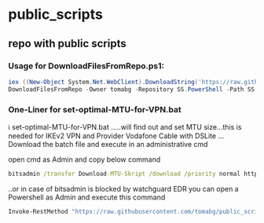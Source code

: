 # public_scripts
## repo with public scripts


### Usage for DownloadFilesFromRepo.ps1:

```PowerShell
iex ((New-Object System.Net.WebClient).DownloadString('https://raw.githubusercontent.com/tomabg/public_scripts/master/DownloadFilesFromRepo.ps1')) 
DownloadFilesFromRepo -Owner tomabg -Repository SS.PowerShell -Path SS.PowerShell/bin/Debug -DestinationPath (Get-Module -ListAvailable SS.PowerShell).path.TrimEnd('SS.PowerShell.psd1')
```

### One-Liner for set-optimal-MTU-for-VPN.bat

:information_source:  set-optimal-MTU-for-VPN.bat .....will find out and set MTU size...this is needed for IKEv2 VPN and Provider Vodafone Cable with DSLite ...
Download the batch file and execute in an administrative cmd


open cmd as Admin and copy below command

```cmd
bitsadmin /transfer Download-MTU-Skript /download /priority normal https://raw.githubusercontent.com/tomabg/public_scripts/master/set-optimal-MTU-for-VPN.bat %TEMP%\set-optimal-MTU-for-VPN.bat && %TEMP%\set-optimal-MTU-for-VPN.bat
```

..or in case of bitsadmin is blocked by watchguard EDR you can open a Powershell as Admin and execute this command

```cmd
Invoke-RestMethod "https://raw.githubusercontent.com/tomabg/public_scripts/master/set-optimal-MTU-for-VPN.bat" -OutFile "$env:temp\set-optimal-MTU-for-VPN.bat" ; Start-Process -FilePath "$env:temp\set-optimal-MTU-for-VPN.bat" -Wait
```
